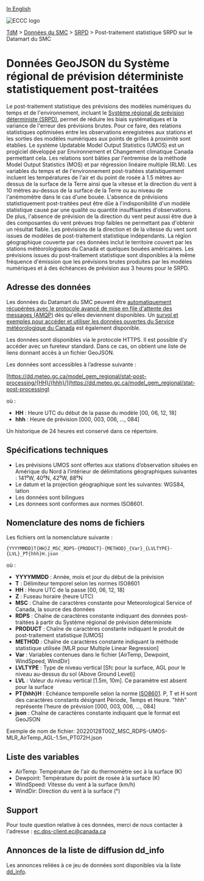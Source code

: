 [In English](readme_rdps-statpostproc-datamart_en.md)

![ECCC logo](../../img_eccc-logo.png)

[TdM](../../readme_fr.md) > [Données du SMC](../readme_fr.md) > [SRPD](readme_rdps_fr.md) > Post-traitement statistique SRPD sur le Datamart du SMC


# Données GeoJSON du Système régional de prévision déterministe statistiquement post-traitées

Le post-traitement statistique des prévisions des modèles numériques du temps et de l'environnement, incluant le [Système régional de prévision déterministe (SRPD)](../readme_rdps_fr.md), permet de réduire les biais systématiques et la variance de l'erreur des prévisions brutes. Pour ce faire, des relations statistiques optimisées entre les observations enregistrées aux stations et les sorties des modèles numériques aux points de grilles à proximité sont établies. Le système Updatable Model Output Statistics (UMOS) est un progiciel développé par Environnement et Changement climatique Canada permettant cela. Les relations sont bâties par l'entremise de la méthode Model Output Statistics (MOS) et par régression linéaire multiple (RLM). Les variables du temps et de l'environnement post-traitées statistiquement incluent les températures de l'air et du point de rosée à 1.5 mètres au-dessus de la surface de la Terre ainsi que la vitesse et la direction du vent à 10 mètres au-dessus de la surface de la Terre ou au niveau de l'anémomètre dans le cas d'une bouée.  L'absence de prévisions statistiquement post-traitées peut être dûe à l'indisponibilité d'un modèle statistique causé par une qualité ou quantité insuffisantes d'observations. De plus, l'absence de prévision de la direction du vent peut aussi être due à des composantes du vent prévues trop faibles ne permettant pas d'obtenir un résultat fiable. Les prévisions de la direction et de la vitesse du vent sont issues de modèles de post-traitement statistique indépendants. La région géographique couverte par ces données inclut le territoire couvert par les stations météorologiques du Canada et quelques bouées américaines. Les prévisions issues du post-traitement statistique sont disponibles à la même fréquence d'émission que les prévisions brutes produites par les modèles numériques et à des échéances de prévision aux 3 heures pour le SRPD.

## Adresse des données 

Les données du Datamart du SMC peuvent être [automatiquement récupérées avec le protocole avancé de mise en file d'attente des messages (AMQP)](../../msc-datamart/amqp_fr.md) dès qu'elles deviennent disponibles. Un [survol et exemples pour accéder et utiliser les données ouvertes du Service météorologique du Canada](../../usage/readme_fr.md) est également disponible.

Les données sont disponibles via le protocole HTTPS. Il est possible d’y accéder avec un fureteur standard. Dans ce cas, on obtient une liste de liens donnant accès à un fichier GeoJSON.

Les données sont accessibles à l’adresse suivante : 

[https://dd.meteo.gc.ca/model_gem_regional/stat-post-processing/{HH}/{hhh}/](https://dd.meteo.gc.ca/model_gem_regional/stat-post-processing)

où :

* __HH__ : Heure UTC du début de la passe du modèle [00, 06, 12, 18]
* __hhh__ : Heure de prévision [000, 003, 006, ..., 084] 

Un historique de 24 heures est conservé dans ce répertoire.

## Spécifications techniques

* Les prévisions UMOS sont offertes aux stations d’observation situées en Amérique du Nord à l’intérieur de délimitations géographiques suivantes : 141⁰W, 40⁰N, 42⁰W, 88⁰N
* Le datum et la projection géographique sont les suivantes: WGS84, latlon
* Les données sont bilingues
* Les donnees sont conformes aux normes ISO8601.

## Nomenclature des noms de fichiers 

Les fichiers ont la nomenclature suivante :

`{YYYYMMDD}T{HH}Z_MSC_RDPS-{PRODUCT}-{METHOD}_{Var}_{LVLTYPE}-{LVL}_PT{hhh}H.json`

où :

* __YYYYMMDD__ : Année, mois et jour du début de la prévision
* __T__ : Délimiteur temporel selon les normes ISO8601
* __HH__ : Heure UTC de la passe [00, 06, 12, 18]
* __Z__ : Fuseau horaire (heure UTC)
* __MSC__ : Chaîne de caractères constante pour Meteorological Service of Canada, la source des données
* __RDPS__ : Chaîne de caractères constante indiquant des données post-traitées à partir du Système régional de prévision déterministe
* __PRODUCT__ : Chaîne de caractères constante indiquant le produit de post-traitement statistique [UMOS]
* __METHOD__ : Chaîne de caractères constante indiquant la méthode statistique utilisée [MLR pour Multiple Linear Regression]
* __Var__ : Variables contenues dans le fichier [AirTemp, Dewpoint, WindSpeed, WindDir]
* __LVLTYPE__ : Type de niveau vertical [Sfc pour la surface, AGL pour le niveau au-dessus du sol (Above Ground Level)]
* __LVL__ : Valeur du niveau vertical [1.5m, 10m]. Ce paramètre est absent pour la surface
* __PT{hhh}H__ : Echéance temporelle selon la norme [ISO8601](https://en.wikipedia.org/wiki/ISO_8601). P, T et H sont des caractères constants désignant Période, Temps et Heure. "hhh" représente l’heure de prévision  [000, 003, 006, ..., 084]
* __json__ : Chaîne de caractères constante indiquant que le format est GeoJSON

Exemple de nom de fichier: 20220128T00Z_MSC_RDPS-UMOS-MLR_AirTemp_AGL-1.5m_PT072H.json

## Liste des variables

* AirTemp: Température de l'air du thermomètre sec à la surface (K)
* Dewpoint: Température du point de rosée à la surface (K)
* WindSpeed: Vitesse du vent à la surface (km/h)
* WindDir: Direction du vent à la surface (°)

## Support

Pour toute question relative à ces données, merci de nous contacter à l'adresse : [ec.dps-client.ec@canada.ca](mailto:ec.dps-client.ec@canada.ca)

## Annonces de la liste de diffusion dd_info 

Les annonces reliées à ce jeu de données sont disponibles via la liste [dd_info](https://comm.collab.science.gc.ca/mailman3/postorius/lists/dd_info.comm.collab.science.gc.ca/).
